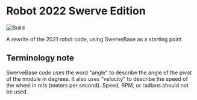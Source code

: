 # Robot 2022 Swerve Edition

![Build](https://github.com/FRCTeam834/Robot-2021-Swerve-Edition/workflows/CI/badge.svg)

A rewrite of the 2021 robot code, using SwerveBase as a starting point

## Terminology note

SwerveBase code uses the word "angle" to describe the angle of the pivot of the module in degrees. It also uses "velocity" to describe the speed of the wheel in m/s (meters per second). Speed, RPM, or radians should not be used.
